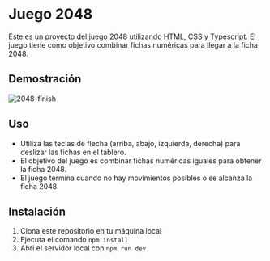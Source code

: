 # Juego 2048

Este es un proyecto del juego 2048 utilizando HTML, CSS y Typescript. El juego tiene como objetivo combinar fichas numéricas para llegar a la ficha 2048.

## Demostración

![2048-finish](https://github.com/JuanPE44/2048/assets/89142353/241cd0f9-eb71-451a-998f-0dbd98a24532)

## Uso

- Utiliza las teclas de flecha (arriba, abajo, izquierda, derecha) para deslizar las fichas en el tablero.
- El objetivo del juego es combinar fichas numéricas iguales para obtener la ficha 2048.
- El juego termina cuando no hay movimientos posibles o se alcanza la ficha 2048.

## Instalación

1. Clona este repositorio en tu máquina local
2. Ejecuta el comando `npm install`
3. Abri el servidor local con `npm run dev`
